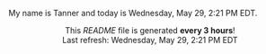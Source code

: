 My name is Tanner and today is Wednesday, May 29, 2:21 PM EDT.

<p align="center">This <i>README</i> file is generated <b>every 3 hours</b>!</br>Last refresh: Wednesday, May 29, 2:21 PM EDT<br /></p>
